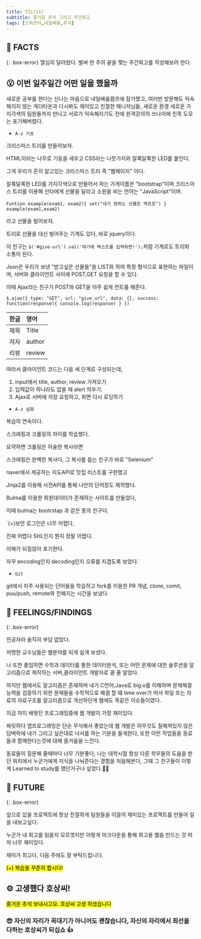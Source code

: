 ```yaml
---
title: TIL(11)
subtitle: 즐거운 추석 그리고 주간회고
tags: [스파르타,내일배움,추석]
---
```

## 📌 FACTS
{: .box-error}
열심히 달려왔다.
벌써 한 주의 끝을 맺는 주간회고를 작성해보려 한다.



## 😮 이번 일주일간 어떤 일을 했을까
새로운 공부를 한다는 신나는 마음으로 내일배움캠프에 참가했고, 여러번 방문해도 익숙해지지 않는 게더타운과 다시봐도 재미있고 친절한 매니저님들, 새로운 환경 새로운 가지각색의 팀원들까지 만나고 서로가 익숙해지기도 전에 원격강의의 쓰나미에 친목 도모는 포기해버렸다.

*  `A-z 기초`

크리스마스 트리를 만들어보자.

HTML이라는 나무로 기둥을 세우고 CSS라는 나뭇가지와 알록달록한 LED를 붙인다.

그게 우리가 흔히 알고있는 크리스마스 트리 즉 "웹페이지" 이다.

알록달록한 LED를 가지각색으로 만들어서 파는 가게이름은 "bootstrap"이며 크리스마스 트리를 이용해 산타에게 선물을 달라고 소원을 비는 언어는 "JavaScript"이며.

`Funtion example(exam1, exam2){
  set("내가 원하는 선물은 맥프로")
} example(exam1,exam2)`

라고 선물을 빌어보자.

트리로 선물을 대신 빌어주는 기계도 있다, 바로 jquery이다.

이 친구는 `$('#give-url').val('여기에 텍스트를 입력하면!');`처럼 기계로도 트리와 소통이 된다.

Json은 우리가 보낸 "받고싶은 선물들"을 LIST화 하여 특정 형식으로 표현하는 파일이며,
서버와 클라이언트 사이에 POST,GET 요청을 할 수 있다.

이때 Ajax라는 친구가 POST와 GET을 아주 쉽게 컨트롤 해준다.

`$.ajax({
  type: "GET",
  url: "give_url",
  data: {},
  success: function(response){
    console.log(response)
  }
})`


| 한글 | 영어 |
| :------ |:--- |
| 제목 | Title |
| 저자 | author |
| 리뷰 | review |

따라서 클라이언트 코드는 다음 세 단계로 구성되는데,
1. input에서 title, author, review 가져오기
2. 입력값이 하나라도 없을 때 alert 띄우기.
3. Ajax로 서버에 저장 요청하고, 화면 다시 로딩하기


* `A-z 심화`

복습의 연속이다.

스크래핑과 크롤링의 차이를 학습했다.

요약하면 크롤링은 허술한 복사라면

스크래핑은 완벽한 복사다, 그 복사를 돕는 친구가 바로 "Selenium"

naver에서 제공하는 지도API로 맛집 리스트를 구현했고

Jinja2를 이용해 사전API를 통해 나만의 단어장도 제작했다.

Bulma를 이용한 회원데이터가 존재하는 사이트를 만들었다,

이때 bulma는 bootrstap 과 같은 종의 친구다.

`(+)보안 로그인은 너무 어렵다,

진짜 어렵다 SHL인지 뭔지 정말 어렵다.

이해가 되질않아 포기한다.

자꾸 encoding인지 decoding인지 오류를 지겹도록 보았다.`


* `Git`

git에서 자주 사용되는 단어들을 학습하고
fork를 이용한 PR 개념, clone, comit, puu/push, remote와 친해지는 시간을 보냈다.

## 📌 FEELINGS/FINDINGS
{: .box-error}

전공자라 솔직히 부담 없었다.

저명한 교수님들은 웹분야를 되게 쉽게 보셨다.

나 또한 졸업하면 수학과 데이터를 통한 데이터분석, 또는 어떤 문제에 대한 솔루션을 알고리즘으로 제작하는 서버,클라이언트 개발자로 클 줄 알았다.

하지만 웹에서도 알고리즘은 존재하며 내가 C언어,Java로 big.o를 이해하며 문제해결능력을 검증하기 위한 문제들을 수학적으로 해결 할 떄 time over가 떠서 파일 또는 자료의 자료구조를 알고리즘으로 개선하던게 웹에도 똑같은 이슈들이였다.

지금 까지 배웟던 프로그래밍중에 웹 개발이 가장 재미있다.

짜릿하다 앱프로그래밍은 단순 무식해서 좋았는데 웹 개발은 아무것도 칠해져있지 않은 담벼락에 내가 그리고 싶은대로 낙서를 하는 기분을 들게한다, 또한 이런 작업들을 동료들과 함께한다는것에 대해 즐거움을 느낀다.

동료들이 질문해 줄때마다 너무 기분좋다, 나는 대학시절 항상 다른 학우들의 도움을 받던 위치에서 누군가에게 지식을 나눠준다는 경험을 처음해본다, 그때 그 친구들이 이렇게 Learned to study를 했던거구나 싶었다.👋👋


## 📌 FUTURE
{: .box-error}

앞으로 있을 프로젝트에 항상 친절하게 팀원들을 이끌어 재미있는 프로젝트를 만들어 일을 내보고싶다.

누군가 내 회고를 읽을지 모르겟지만
이렇게 마크다운을 통해 회고용 웹을 만드는 것 마저 너무 재미있다.

재미가 최고다, 다음 주에도 잘 부탁드립니다.

<mark> (+) 복습을 꾸준히 합시다! </mark>




## ⚙️ 고생했다 호상씨!
<mark>즐거운 추석 보내시고요.
호상씨 고생 하셨습니다</mark>


### 😎 자신의 자리가 꼭대기가 아니어도 괜찮습니다, 자신의 자리에서 최선을 다하는 호상씨가 되십쇼 👍
